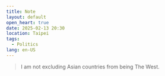 ```yaml
---
title: Note
layout: default
open_heart: true
date: 2025-02-13 20:30
location: Taipei
tags: 
  - Politics
lang: en-US
---
```


> I am not excluding Asian countries from being The West.
